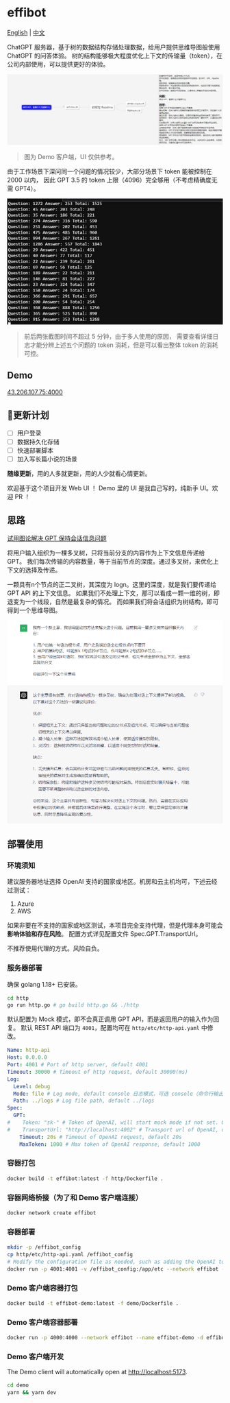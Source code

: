 # effibot

[English](./README.md) | [中文](./README_CN.md)

ChatGPT 服务器，基于树的数据结构存储处理数据，给用户提供思维导图般使用 ChatGPT 的问答体验。
树的结构能够极大程度优化上下文的传输量（token），在公司内部使用，可以提供更好的体验。

![Demo](docs/demo.png)

> 图为 Demo 客户端，UI 仅供参考。  

由于工作场景下深问同一个问题的情况较少，大部分场景下 token 能被控制在 2000 以内，
因此 GPT 3.5 的 token 上限（4096）完全够用（不考虑精确度无需 GPT4）。

![Data](docs/data.png)

> 前后两张截图时间不超过 5 分钟，由于多人使用的原因，
需要查看详细日志才能分辨上述五个问题的 token 消耗，但是可以看出整体 token 的消耗可控。

## Demo

[43.206.107.75:4000](http://43.206.107.75:4000)

## 📢更新计划

- [ ] 用户登录
- [ ] 数据持久化存储
- [ ] 快速部署脚本
- [ ] 加入写长篇小说的场景

**随缘更新**，用的人多就更新，用的人少就看心情更新。

欢迎基于这个项目开发 Web UI ！ Demo 里的 UI 是我自己写的，纯新手 UI。欢迎 PR ！

## 思路

[试用图论解决 GPT 保持会话信息问题](https://articles.zsxq.com/id_1u9cc8gccg78.html)  

将用户输入组织为一棵多叉树，只将当前分支的内容作为上下文信息传递给 GPT。
我们每次传输的内容数量，等于当前节点的深度。通过多叉树，来优化上下文的选择及传递。

一颗具有n个节点的正二叉树，其深度为 logn。这里的深度，就是我们要传递给 GPT API 的上下文信息。
如果我们不处理上下文，那可以看成一颗一维的树，即退变为一个线段，自然是最复杂的情况。
而如果我们将会话组织为树结构，即可得到一个思维导图。

![Knowledge](docs/knowledge.png)

## 部署使用

### 环境须知
建议服务器地址选择 OpenAI 支持的国家或地区。机房和云主机均可，下述云经过测试：
1. Azure
2. AWS

如果非要在不支持的国家或地区测试，本项目完全支持代理，但是代理本身可能会**影响体验和存在风险**。
配置方式详见配置文件 Spec.GPT.TransportUrl。  

不推荐使用代理的方式。风险自负。

### 服务器部署

确保 golang 1.18+ 已安装。

```bash
cd http
go run http.go # go build http.go && ./http
```

默认配置为 Mock 模式，即不会真正调用 GPT API，而是返回用户的输入作为回复。
默认 REST API 端口为 `4001`，配置均可在 `http/etc/http-api.yaml` 中修改。

```yaml
Name: http-api
Host: 0.0.0.0
Port: 4001 # Port of http server, default 4001
Timeout: 30000 # Timeout of http request, default 30000(ms)
Log:
  Level: debug
  Mode: file # Log mode, default console 日志模式，可选 console（命令行输出） 或 file
  Path: ../logs # Log file path, default ../logs
Spec:
  GPT:
#    Token: "sk-" # Token of OpenAI, will start mock mode if not set. OpenAI 密钥，如果不设置则启用 mock 模式
#    TransportUrl: "http://localhost:4002" # Transport url of OpenAI, default "http://localhost:4002 代理地址，如果不设置则不启用代理
    Timeout: 20s # Timeout of OpenAI request, default 20s
    MaxToken: 1000 # Max token of OpenAI response, default 1000
```

### 容器打包

```bash
docker build -t effibot:latest -f http/Dockerfile .
```

### 容器网络桥接（为了和 Demo 客户端连接）

```bash
docker network create effibot
```

### 容器部署

```bash
mkdir -p /effibot_config
cp http/etc/http-api.yaml /effibot_config
# Modify the configuration file as needed, such as adding the OpenAI token and change the log mode to console
docker run -p 4001:4001 -v /effibot_config:/app/etc --network effibot --name effibot -d effibot:latest
```

### Demo 客户端容器打包

```bash
docker build -t effibot-demo:latest -f demo/Dockerfile .
```

### Demo 客户端容器部署

```bash
docker run -p 4000:4000 --network effibot --name effibot-demo -d effibot-demo:latest
```

### Demo 客户端开发

The Demo client will automatically open at [http://localhost:5173](http://localhost:5173).

```bash
cd demo
yarn && yarn dev
```